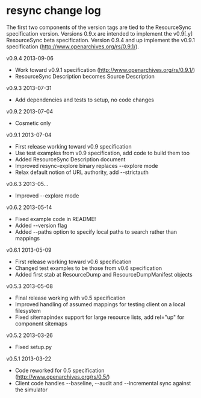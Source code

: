 resync change log
=================

The first two components of the version tags are tied to the ResourceSync 
specification version. Versions 0.9.x are intended to implement the v0.9[.y] 
ResourceSync beta specification. Version 0.9.4 and up implement the v0.9.1 
specification (http://www.openarchives.org/rs/0.9.1/).

v0.9.4 2013-09-06
- Work toward v0.9.1 specification (http://www.openarchives.org/rs/0.9.1/)
- ResourceSync Description becomes Source Description

v0.9.3 2013-07-31
- Add dependencies and tests to setup, no code changes 

v0.9.2 2013-07-04
- Cosmetic only

v0.9.1 2013-07-04
- First release working toward v0.9 specification
- Use test examples from v0.9 specification, add code to build them too
- Added ResourceSync Description document
- Improved resync-explore binary replaces --explore mode
- Relax default notion of URL authority, add --strictauth

v0.6.3 2013-05...
- Improved --explore mode

v0.6.2 2013-05-14
- Fixed example code in README!
- Added --version flag
- Added --paths option to specify local paths to search rather than mappings

v0.6.1 2013-05-09
- First release working toward v0.6 specification
- Changed test examples to be those from v0.6 specification
- Added first stab at ResourceDump and ResourceDumpManifest objects

v0.5.3 2013-05-08
- Final release working with v0.5 specification
- Improved handling of assumed mappings for testing client on a local filesystem
- Fixed sitemapindex support for large resource lists, add rel="up" for component sitemaps

v0.5.2 2013-03-26
- Fixed setup.py

v0.5.1 2013-03-22
- Code reworked for 0.5 specification (http://www.openarchives.org/rs/0.5/)
- Client code handles --baseline, --audit and --incremental sync against the simulator
